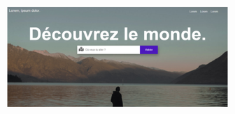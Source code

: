 ![Screenshot](https://github.com/AnneDupin/Formulaire_Contact_-2_Udemy/blob/main/Formulaire_Contact%20%232/FireShot%20Capture%20065%20-%20Accueil%20Contact%20-%20Airbnb%20-%20127.0.0.1.png)
